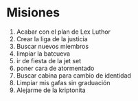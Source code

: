 # Misiones

1. Acabar con el plan de Lex Luthor
2. Crear la liga de la justicia
3. Buscar nuevos miembros
4. limpiar la batcueva
5. ir de fiesta de la jet set
6. poner cara de atormentado
7. Buscar cabina para cambio de identidad
8. Limpiar mis gafas sin graduación 
9. Alejarme de la kriptonita
